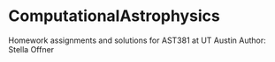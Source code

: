 # ComputationalAstrophysics

Homework assignments and solutions for AST381 at UT Austin
Author: Stella Offner
